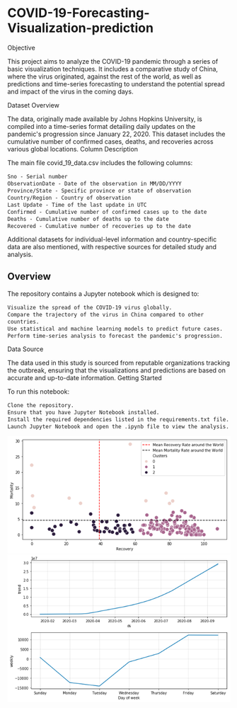 # COVID-19-Forecasting-Visualization-prediction
Objective

This project aims to analyze the COVID-19 pandemic through a series of basic visualization techniques. It includes a comparative study of China, where the virus originated, against the rest of the world, as well as predictions and time-series forecasting to understand the potential spread and impact of the virus in the coming days.

Dataset Overview

The data, originally made available by Johns Hopkins University, is compiled into a time-series format detailing daily updates on the pandemic's progression since January 22, 2020. This dataset includes the cumulative number of confirmed cases, deaths, and recoveries across various global locations.
Column Description

The main file covid_19_data.csv includes the following columns:

    Sno - Serial number
    ObservationDate - Date of the observation in MM/DD/YYYY
    Province/State - Specific province or state of observation
    Country/Region - Country of observation
    Last Update - Time of the last update in UTC
    Confirmed - Cumulative number of confirmed cases up to the date
    Deaths - Cumulative number of deaths up to the date
    Recovered - Cumulative number of recoveries up to the date

Additional datasets for individual-level information and country-specific data are also mentioned, with respective sources for detailed study and analysis.

## Overview

The repository contains a Jupyter notebook which is designed to:

    Visualize the spread of the COVID-19 virus globally.
    Compare the trajectory of the virus in China compared to other countries.
    Use statistical and machine learning models to predict future cases.
    Perform time-series analysis to forecast the pandemic's progression.

Data Source

The data used in this study is sourced from reputable organizations tracking the outbreak, ensuring that the visualizations and predictions are based on accurate and up-to-date information.
Getting Started

To run this notebook:

    Clone the repository.
    Ensure that you have Jupyter Notebook installed.
    Install the required dependencies listed in the requirements.txt file.
    Launch Jupyter Notebook and open the .ipynb file to view the analysis.



![alt text](Untitled1.png)
![alt text](Untitled2.png)
